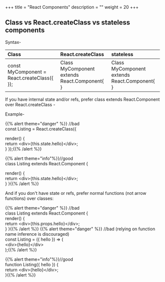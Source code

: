 +++
title = "React Components"
description = ""
weight = 20
+++


## Class vs React.createClass vs stateless components

Syntax-

| Class | React.createClass | stateless |
|:--|:--|:--|
| const MyComponent = React.createClass({  });| Class MyComponent extends React.Component{  } | Class MyComponent extends React.Component{  }|

If you have internal state and/or refs, prefer class extends React.Component over React.createClass -

Example-

{{% alert theme="danger" %}} //bad </br>
const Listing = React.createClass({</br>

  render() {</br>
    return \<div>{this.state.hello}\</div>;</br>
  }
});{{% /alert %}}

{{% alert theme="info"%}}//good</br>
class Listing extends React.Component {</br>
  
  render() {</br>
    return \<div>{this.state.hello}\</div>;</br>
  }
}{{% /alert %}}

And if you don't have state or refs, prefer normal functions (not arrow functions) over classes:

{{% alert theme="danger" %}} //bad </br>
class Listing extends React.Component {</br>
  render() {</br>
    return \<div>{this.props.hello}\</div>;</br>
  }
}{{% /alert %}}
{{% alert theme="danger" %}} //bad (relying on function name inference is discouraged)</br>
const Listing = ({ hello }) => (</br>
  \<div>{hello}\</div></br>
);{{% /alert %}}

{{% alert theme="info"%}}//good</br>
function Listing({ hello }) {</br>
  return \<div>{hello}\</div>;</br>
}{{% /alert %}}

